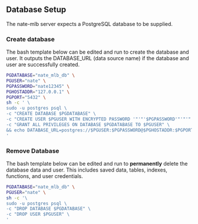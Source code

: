 ## Database Setup
The nate-mlb server expects a PostgreSQL database to be supplied.

### Create database
The bash template below can be edited and run to create the database and user.  It outputs the DATABASE_URL (data source name) if the database and user are successfully created.
```bash
PGDATABASE="nate_mlb_db" \
PGUSER="nate" \
PGPASSWORD="nate12345" \
PGHOSTADDR="127.0.0.1" \
PGPORT="5432" \
sh -c ' \
sudo -u postgres psql \
-c "CREATE DATABASE $PGDATABASE" \
-c "CREATE USER $PGUSER WITH ENCRYPTED PASSWORD '"'"'$PGPASSWORD'"'"'" \
-c "GRANT ALL PRIVILEGES ON DATABASE $PGDATABASE TO $PGUSER" \
&& echo DATABASE_URL=postgres://$PGUSER:$PGPASSWORD@$PGHOSTADDR:$PGPORT/$PGDATABASE \
'
```

### Remove Database
The bash template below can be edited and run to **permanently** delete the database data and user.  This includes saved data, tables, indexes, functions, and user credentials.
```bash
PGDATABASE="nate_mlb_db" \
PGUSER="nate" \
sh -c '\
sudo -u postgres psql \
-c "DROP DATABASE $PGDATABASE" \
-c "DROP USER $PGUSER" \
'
```
